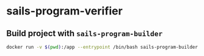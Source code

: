 # sails-program-verifier

## Build project with `sails-program-builder`
```bash
docker run -v $(pwd):/app --entrypoint /bin/bash sails-program-builder -c 'cargo build --release'
```
